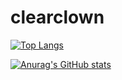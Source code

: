 # clearclown
[![Top Langs](https://github-readme-stats.vercel.app/api/top-langs/?username=clearclown
)](https://github.com/anuraghazra/github-readme-stats)

[![Anurag's GitHub stats](https://github-readme-stats.vercel.app/api?username=clearclown&show_icons=true)](https://github.com/anuraghazra/github-readme-stats)
